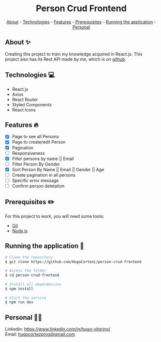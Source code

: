 <h1 align="center"> Person Crud Frontend</h1>

<p align="center">
    <a href="#about">About</a>
    - <a href="#technologies">Technologies</a>
    - <a href="#Features">Features</a>
    - <a href="#pre">Prerequisites</a>
    - <a href="#running">Running the application</a>
    - <a href="#personal">Personal</a>
</p>
 
<h2 id="about">About ✨</h2>
 
Creating this project to train my knowledge acquired in React.js. This project also has its Rest API made by me, which is on [github](https://github.com/HugoCortezL/person-crud-backend).
 
<h2 id="technologies">Technologies 💻</h2>
 
- React.js
- Axios
- React Router
- Styled Components
- React Icons
 
<h2 id="Features">Features 🔥</h2>

* [X] Page to see all Persons
* [X] Page to create/edit Person
* [X] Pagination
* [ ] Responsiveness
* [X] Filter persons by name || Email
* [ ] Filter Person By Gender
* [X] Sort Person By Name || Email || Gender || Age
* [ ] Create pagination in all persons
* [ ] Specific error message
* [ ] Confirm person deletation

<h2 id="pre">Prerequisites ✏️</h2>
 
For this project to work, you will need some tools:
* [Git](https://git-scm.com/downloads)
* [Node.js](https://nodejs.org/en/download/)
 
<h2 id="running">Running the application 🎲</h2>
 
```bash
# Clone the repository
$ git clone https://github.com/HugoCortezL/person-crud-frontend
 
# Access the folder
$ cd person-crud-frontend
 
# Install all dependencies
$ npm install
 
# Start the service
$ npm run dev
```
 
<h2 id="personal">Personal 🙋‍♂️</h2>
 
Linkedin: https://www.linkedin.com/in/hugo-vitorino/
</br>
Email: hugocortezprog@gmail.com

